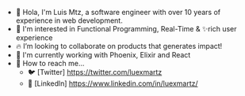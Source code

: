 - 👋 Hola, I'm Luis Mtz, a software engineer with over 10 years of experience in web development.
- 👀 I'm interested in Functional Programming, Real-Time & ✨rich user experience
- 🔥 I’m looking to collaborate on products that generates impact!
- 🌱 I'm currently working with Phoenix, Elixir and React
- 📨 How to reach me...
  - 🐦 [Twitter] https://twitter.com/luexmartz
  - 👤 [Linkedln] https://www.linkedin.com/in/luexmartz/
